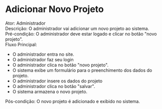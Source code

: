 # Adicionar Novo Projeto
Ator: Administrador<br>
Descrição: O administrador vai adicionar um novo projeto ao sistema.<br>
Pré-condição: O administrador deve estar logado e clicar no botão "novo projeto".<br>
Fluxo Principal:
* O administrador entra no site.
* O administrador faz seu login
* O administrador clica no botão "novo projeto".
* O sistema exibe um formulário para o preenchimento dos dados do projeto.
* O administrador insere os dados do projeto
* O administrador clica no botão "salvar".
* O sistema armazena o novo projeto.

Pós-condição: O novo projeto é adicionado e exibido no sistema.
